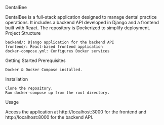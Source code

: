 DentalBee

DentalBee is a full-stack application designed to manage dental practice operations. It includes a backend API developed in Django and a frontend built with React. The repository is Dockerized to simplify deployment.
Project Structure

    backend/: Django application for the backend API
    frontend/: React-based frontend application
    docker-compose.yml: Configures Docker services

Getting Started
Prerequisites

    Docker & Docker Compose installed.

Installation

    Clone the repository.
    Run docker-compose up from the root directory.

Usage

Access the application at http://localhost:3000 for the frontend and http://localhost:8000 for the backend API.
